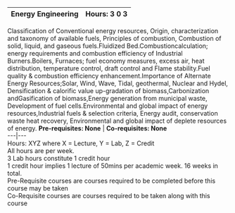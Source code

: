 **Energy Engineering** | **Hours: 3 0 3**  
---|---  
Classification of Conventional energy resources, Origin, characterization and taxonomy of available fuels, Principles of combustion, Combustion of solid, liquid, and gaseous fuels.Fluidized Bed.Combustioncalculation; energy requirements and combustion efficiency of Industrial Burners.Boilers, Furnaces; fuel economy measures, excess air, heat distribution, temperature control, draft control and Flame stability.Fuel quality & combustion efficiency enhancement.Importance of Alternate Energy Resources;Solar, Wind, Wave, Tidal, geothermal, Nuclear and Hydel, Densification & calorific value up-gradation of biomass,Carbonization andGasification of biomass,Energy generation from municipal waste, Development of fuel cells.Environmental and global impact of energy resources,Industrial fuels & selection criteria, Energy audit, conservation waste heat recovery, Environmental and global impact of deplete resources of energy. 
**Pre-requisites: None** | **Co-requisites: None**  
---|---  
Hours: XYZ where X = Lecture, Y = Lab, Z = Credit  
All hours are per week.  
3 Lab hours constitute 1 credit hour  
1 credit hour implies 1 lecture of 50mins per academic week. 16 weeks in total.  
Pre-Requisite courses are courses required to be completed before this course may be taken  
Co-Requisite courses are courses required to be taken along with this course
